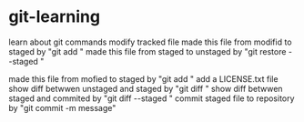 # git-learning
learn about git commands
modify tracked file
made this file from modifid to staged by "git add <file>"
made this file from staged to unstaged by "git restore --staged <file>"

made this file from mofied to staged by "git add <file>"
add a LICENSE.txt file
show diff betwwen unstaged and staged by "git diff <file>"
show diff betwwen staged and commited by "git diff --staged <file>"
commit staged file to repository by "git commit -m message"
